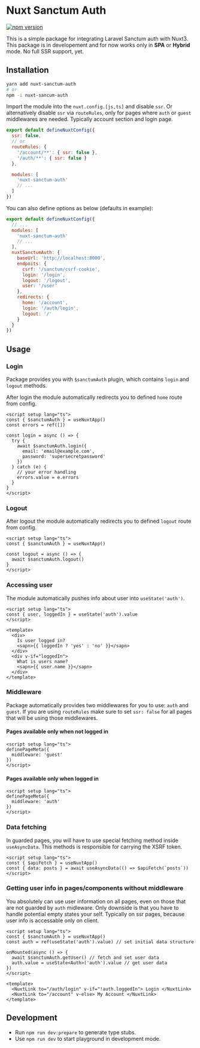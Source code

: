 # Nuxt Sanctum Auth

[![npm version](https://badge.fury.io/js/nuxt-sanctum-auth.svg)](https://badge.fury.io/js/nuxt-sanctum-auth)

This is a simple package for integrating Laravel Sanctum auth with Nuxt3.
This package is in developement and for now works only in **SPA** or **Hybrid** mode. No full SSR support, yet.

## Installation

```bash
yarn add nuxt-sanctum-auth
# or
npm -i nuxt-sancum-auth
```

Import the module into the `nuxt.config.[js,ts]` and disable `ssr`.
Or alternatively disable `ssr` via `routeRules`, only for pages where `auth` or `guest` middlewares are needed. Typically account section and login page.

```js
export default defineNuxtConfig({
  ssr: false,
  // or
  routeRules: {
    '/account/**': { ssr: false },
    '/auth/**': { ssr: false }
  },

  modules: [
    'nuxt-sanctum-auth'
    // ...
  ]
})
```

You can also define options as below (defaults in example):

```js
export default defineNuxtConfig({
  // ...
  modules: [
    'nuxt-sanctum-auth'
    // ...
  ],
  nuxtSanctumAuth: {
    baseUrl: 'http://localhost:8000',
    endpoits: {
      csrf: '/sanctum/csrf-cookie',
      login: '/login',
      logout: '/logout',
      user: '/user'
    },
    redirects: {
      home: '/account',
      login: '/auth/login',
      logout: '/'
    }
  }
})
```

## Usage

### Login

Package provides you with `$sanctumAuth` plugin, which contains `login` and `logout` methods.

After login the module automatically redirects you to defined `home` route from config.

```vue
<script setup lang="ts">
const { $sanctumAuth } = useNuxtApp()
const errors = ref([])

const login = async () => {
  try {
    await $sanctumAuth.login({
      email: 'email@example.com',
      password: 'supersecretpassword'
    })
  } catch (e) {
    // your error handling
    errors.value = e.errors
  }
}
</script>
```

### Logout

After logout the module automatically redirects you to defined `logout` route from config.

```vue
<script setup lang="ts">
const { $sanctumAuth } = useNuxtApp()

const logout = async () => {
  await $sanctumAuth.logout()
}
</script>
```

### Accessing user

The module automatically pushes info about user into `useState('auth')`.

```vue
<script setup lang="ts">
const { user, loggedIn } = useState('auth').value
</script>

<template>
  <div>
    Is user logged in?
    <sapn>{{ loggedIn ? 'yes' : 'no' }}</sapn>
  </div>
  <div v-if="loggedIn">
    What is users name?
    <sapn>{{ user.name }}</sapn>
  </div>
</template>
```

### Middleware

Package automatically provides two middlewares for you to use: `auth` and `guest`.
If you are using `routeRules` make sure to set `ssr: false` for all pages that will be using those middlewares.

#### Pages available only when not logged in

```vue
<script setup lang="ts">
definePageMeta({
  middleware: 'guest'
})
</script>
```

#### Pages available only when logged in

```vue
<script setup lang="ts">
definePageMeta({
  middleware: 'auth'
})
</script>
```

### Data fetching

In guarded pages, you will have to use special fetching method inside `useAsyncData`. This methods is responsible for carrying the XSRF token.

```vue
<script setup lang="ts">
const { $apiFetch } = useNuxtApp()
const { data: posts } = await useAsyncData(() => $apiFetch(`posts`))
</script>
```

### Getting user info in pages/components without middleware

You absolutely can use user information on all pages, even on those that are not guarded by `auth` midleware.
Only downside is that you have to handle potential empty states your self. Typically on ssr pages, because user info is accessable only on client.

```vue
<script setup lang="ts">
const { $sanctumAuth } = useNuxtApp()
const auth = ref(useState('auth').value) // set initial data structure

onMounted(async () => {
  await $sanctumAuth.getUser() // fetch and set user data
  auth.value = useState<Auth>('auth').value // get user data
})
</script>

<template>
  <NuxtLink to="/auth/login" v-if="!auth.loggedIn"> Login </NuxtLink>
  <NuxtLink to="/account" v-else> My Account </NuxtLink>
</template>
```

## Development

- Run `npm run dev:prepare` to generate type stubs.
- Use `npm run dev` to start playground in development mode.
